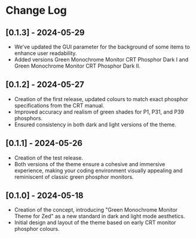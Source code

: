# Change Log

## [0.1.3] - 2024-05-29

-   We've updated the GUI parameter for the background of some items to enhance user readability.
-   Added versions Green Monochrome Monitor CRT Phosphor Dark I and Green Monochrome Monitor CRT Phosphor Dark II.

## [0.1.2] - 2024-05-27

-   Creation of the first release, updated colours to match exact phosphor specifications from the CRT manual.
-   Improved accuracy and realism of green shades for P1, P31, and P39 phosphors.
-   Ensured consistency in both dark and light versions of the theme.

## [0.1.1] - 2024-05-26

-   Creation of the test release.
-   Both versions of the theme ensure a cohesive and immersive experience, making your coding environment visually appealing and reminiscent of classic green phosphor monitors.

## [0.1.0] - 2024-05-18

-   Creation of the concept, introducing "Green Monochrome Monitor Theme for Zed" as a new standard in dark and light mode aesthetics.
-   Initial design and layout of the theme based on early CRT monitor phosphor colours.
